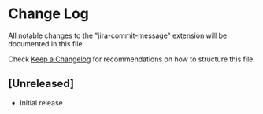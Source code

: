 # Change Log

All notable changes to the "jira-commit-message" extension will be documented in this file.

Check [Keep a Changelog](http://keepachangelog.com/) for recommendations on how to structure this file.

## [Unreleased]

- Initial release